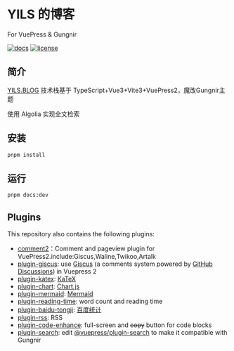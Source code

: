 # YILS 的博客

For VuePress & Gungnir

[![docs](https://img.shields.io/badge/Docs-Gungnir-26A2FF?style=flat-square)](https://v2-vuepress-theme-gungnir.vercel.app/zh/docs/basic/intro.html) [![license](https://img.shields.io/badge/License-Apache--2.0-green?style=flat-square)](LICENSE)

## 简介

[YILS.BLOG](yils.blog)
技术栈基于 TypeScript+Vue3+Vite3+VuePress2，魔改Gungnir主题

使用 Algolia 实现全文检索

## 安装

```bash
pnpm install
```

## 运行

```bash
pnpm docs:dev
```

## Plugins

This repository also contains the following plugins:

- [comment2](https://plugin-comment2.vuejs.press/zh/)：Comment and pageview plugin for VuePress2.include:Giscus,Waline,Twikoo,Artalk
- [plugin-giscus](packages/plugins/giscus): use [Giscus](https://github.com/giscus/giscus) (a comments system powered by [GitHub Discussions](https://docs.github.com/en/discussions)) in Vuepress 2
- [plugin-katex](packages/plugins/katex): [KaTeX](https://katex.org/)
- [plugin-chart](packages/plugins/chart): [Chart.js](https://www.chartjs.org)
- [plugin-mermaid](packages/plugins/mermaid): [Mermaid](https://mermaid-js.github.io)
- [plugin-reading-time](packages/plugins/reading-time): word count and reading time
- [plugin-baidu-tongji](packages/plugins/baidu-tongji): [百度统计](https://tongji.baidu.com/)
- [plugin-rss](packages/plugins/rss): RSS
- [plugin-code-enhance](packages/plugins/code-enhance): full-screen and ~~copy~~ button for code blocks
- [plugin-search](packages/plugins/search): edit [@vuepress/plugin-search](https://github.com/vuepress/vuepress-next/tree/main/packages/%40vuepress/plugin-search) to make it compatible with Gungnir
